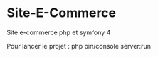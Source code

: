 # Site-E-Commerce
Site e-commerce php et symfony 4

Pour lancer le projet : php bin/console server:run
